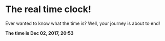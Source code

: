 # The real time clock!

Ever wanted to know what the time is? Well, your journey is about to end!

**The time is Dec 02, 2017, 20:53**